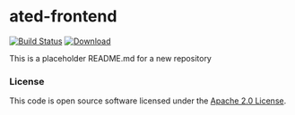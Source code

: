 
# ated-frontend

[![Build Status](https://travis-ci.org/hmrc/ated-frontend.svg?branch=master)](https://travis-ci.org/hmrc/ated-frontend) [ ![Download](https://api.bintray.com/packages/hmrc/releases/ated-frontend/images/download.svg) ](https://bintray.com/hmrc/releases/ated-frontend/_latestVersion)

This is a placeholder README.md for a new repository

### License

This code is open source software licensed under the [Apache 2.0 License]("http://www.apache.org/licenses/LICENSE-2.0.html").
    